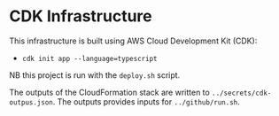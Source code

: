 # CDK Infrastructure

This infrastructure is built using AWS Cloud Development Kit (CDK):

 * `cdk init app --language=typescript`

NB this project is run with the `deploy.sh` script.

The outputs of the CloudFormation stack are written to `../secrets/cdk-outpus.json`. The outputs provides inputs for `../github/run.sh`.
